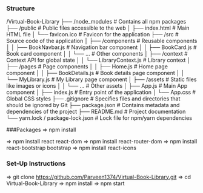 ### Structure

/Virtual-Book-Library
├── /node_modules         # Contains all npm packages
├── /public               # Public files accessible to the web
│   ├── index.html        # Main HTML file
│   └── favicon.ico       # Favicon for the application
├── /src                  # Source code of the application
│   ├── /components       # Reusable components
│   │   ├── BookNavbar.js  # Navigation bar component
│   │   ├── BookCard.js    # Book card component
│   │   └── ...            # Other components
│   ├── /context          # Context API for global state
│   │   └── LibraryContext.js  # Library context
│   ├── /pages            # Page components
│   │   ├── Home.js        # Home page component
│   │   ├── BookDetails.js  # Book details page component
│   │   └── MyLibrary.js    # My Library page component
│   ├── /assets           # Static files like images or icons
│   │   └── ...           # Other assets
│   ├── App.js            # Main App component
│   ├── index.js          # Entry point of the application
│   └── App.css           # Global CSS styles
├── .gitignore            # Specifies files and directories that should be ignored by Git
├── package.json          # Contains metadata and dependencies of the project
├── README.md             # Project documentation
└── yarn.lock / package-lock.json # Lock file for npm/yarn dependencies

###Packages => npm install 

=> npm install react react-dom
=> npm install react-router-dom
=> npm install react-bootstrap bootstrap
=> npm install react-icons


### Set-Up Instructions

=> git clone https://github.com/Parveen1374/Virtual-Book-Library.git
=> cd Virtual-Book-Library
=> npm install
=> npm start



